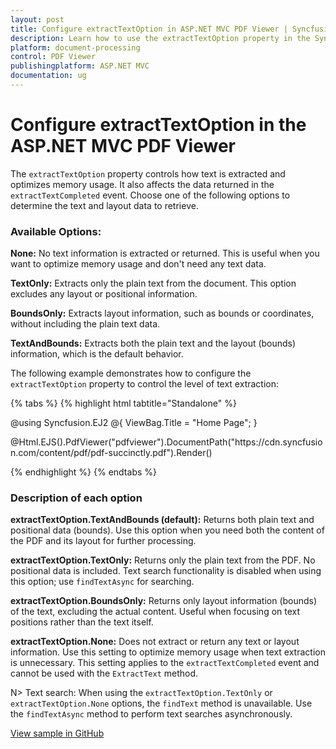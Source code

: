 ```yaml
---
layout: post
title: Configure extractTextOption in ASP.NET MVC PDF Viewer | Syncfusion
description: Learn how to use the extractTextOption property in the Syncfusion ASP.NET MVC PDF Viewer to control text extraction and memory usage.
platform: document-processing
control: PDF Viewer
publishingplatform: ASP.NET MVC
documentation: ug
---
```


# Configure extractTextOption in the ASP.NET MVC PDF Viewer

The `extractTextOption` property controls how text is extracted and optimizes memory usage. It also affects the data returned in the `extractTextCompleted` event. Choose one of the following options to determine the text and layout data to retrieve.

### Available Options:

**None:** No text information is extracted or returned. This is useful when you want to optimize memory usage and don't need any text data.

**TextOnly:** Extracts only the plain text from the document. This option excludes any layout or positional information.

**BoundsOnly:** Extracts layout information, such as bounds or coordinates, without including the plain text data.

**TextAndBounds:** Extracts both the plain text and the layout (bounds) information, which is the default behavior.

The following example demonstrates how to configure the `extractTextOption` property to control the level of text extraction:

{% tabs %}
{% highlight html tabtitle="Standalone" %}

@using Syncfusion.EJ2
@{
    ViewBag.Title = "Home Page";
}

<div>
    <!-- Render PDF Viewer -->
    @Html.EJS().PdfViewer("pdfviewer").DocumentPath("https://cdn.syncfusion.com/content/pdf/pdf-succinctly.pdf").Render()
</div>

<!-- Ensure necessary Syncfusion scripts and styles are included -->
<script src="https://cdn.syncfusion.com/ej2/29.1.33/dist/ej2.min.js"></script>
<script type="text/javascript">
    window.onload = function () {
        var viewer = document.getElementById('pdfviewer').ej2_instances[0];
        viewer.extractTextOption  = 'None';  // Options: 'None', 'TextOnly', 'BoundsOnly', 'TextAndBounds'
    }
</script>

{% endhighlight %}
{% endtabs %}

### Description of each option
**extractTextOption.TextAndBounds (default):** Returns both plain text and positional data (bounds). Use this option when you need both the content of the PDF and its layout for further processing.

**extractTextOption.TextOnly:** Returns only the plain text from the PDF. No positional data is included. Text search functionality is disabled when using this option; use `findTextAsync` for searching.

**extractTextOption.BoundsOnly:** Returns only layout information (bounds) of the text, excluding the actual content. Useful when focusing on text positions rather than the text itself.

**extractTextOption.None:** Does not extract or return any text or layout information. Use this setting to optimize memory usage when text extraction is unnecessary. This setting applies to the `extractTextCompleted` event and cannot be used with the `ExtractText` method.

N> Text search: When using the `extractTextOption.TextOnly` or `extractTextOption.None` options, the `findText` method is unavailable. Use the `findTextAsync` method to perform text searches asynchronously.

[View sample in GitHub](https://github.com/SyncfusionExamples/mvc-pdf-viewer-examples/tree/master/How%20to)

